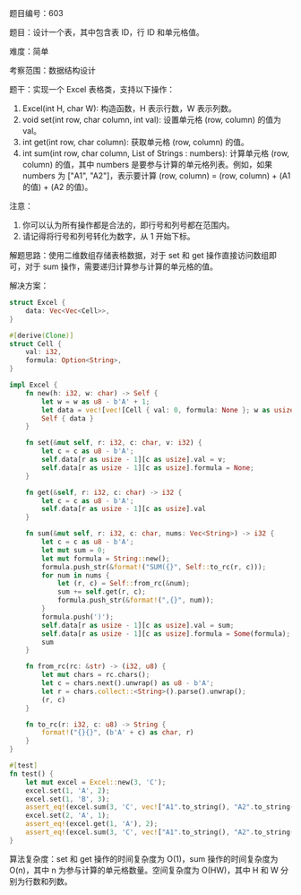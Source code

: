 题目编号：603

题目：设计一个表，其中包含表 ID，行 ID 和单元格值。

难度：简单

考察范围：数据结构设计

题干：实现一个 Excel 表格类，支持以下操作：

1. Excel(int H, char W): 构造函数，H 表示行数，W 表示列数。
2. void set(int row, char column, int val): 设置单元格 (row, column) 的值为 val。
3. int get(int row, char column): 获取单元格 (row, column) 的值。
4. int sum(int row, char column, List of Strings : numbers): 计算单元格 (row, column) 的值，其中 numbers 是要参与计算的单元格列表。例如，如果 numbers 为 ["A1", "A2"]，表示要计算 (row, column) = (row, column) + (A1 的值) + (A2 的值)。

注意：

1. 你可以认为所有操作都是合法的，即行号和列号都在范围内。
2. 请记得将行号和列号转化为数字，从 1 开始下标。

解题思路：使用二维数组存储表格数据，对于 set 和 get 操作直接访问数组即可，对于 sum 操作，需要递归计算参与计算的单元格的值。

解决方案：

```rust
struct Excel {
    data: Vec<Vec<Cell>>,
}

#[derive(Clone)]
struct Cell {
    val: i32,
    formula: Option<String>,
}

impl Excel {
    fn new(h: i32, w: char) -> Self {
        let w = w as u8 - b'A' + 1;
        let data = vec![vec![Cell { val: 0, formula: None }; w as usize]; h as usize];
        Self { data }
    }

    fn set(&mut self, r: i32, c: char, v: i32) {
        let c = c as u8 - b'A';
        self.data[r as usize - 1][c as usize].val = v;
        self.data[r as usize - 1][c as usize].formula = None;
    }

    fn get(&self, r: i32, c: char) -> i32 {
        let c = c as u8 - b'A';
        self.data[r as usize - 1][c as usize].val
    }

    fn sum(&mut self, r: i32, c: char, nums: Vec<String>) -> i32 {
        let c = c as u8 - b'A';
        let mut sum = 0;
        let mut formula = String::new();
        formula.push_str(&format!("SUM({}", Self::to_rc(r, c)));
        for num in nums {
            let (r, c) = Self::from_rc(&num);
            sum += self.get(r, c);
            formula.push_str(&format!(",{}", num));
        }
        formula.push(')');
        self.data[r as usize - 1][c as usize].val = sum;
        self.data[r as usize - 1][c as usize].formula = Some(formula);
        sum
    }

    fn from_rc(rc: &str) -> (i32, u8) {
        let mut chars = rc.chars();
        let c = chars.next().unwrap() as u8 - b'A';
        let r = chars.collect::<String>().parse().unwrap();
        (r, c)
    }

    fn to_rc(r: i32, c: u8) -> String {
        format!("{}{}", (b'A' + c) as char, r)
    }
}

#[test]
fn test() {
    let mut excel = Excel::new(3, 'C');
    excel.set(1, 'A', 2);
    excel.set(1, 'B', 3);
    assert_eq!(excel.sum(3, 'C', vec!["A1".to_string(), "A2".to_string()]), 5);
    excel.set(2, 'A', 1);
    assert_eq!(excel.get(1, 'A'), 2);
    assert_eq!(excel.sum(3, 'C', vec!["A1".to_string(), "A2".to_string()]), 6);
}
```

算法复杂度：set 和 get 操作的时间复杂度为 O(1)，sum 操作的时间复杂度为 O(n)，其中 n 为参与计算的单元格数量。空间复杂度为 O(HW)，其中 H 和 W 分别为行数和列数。